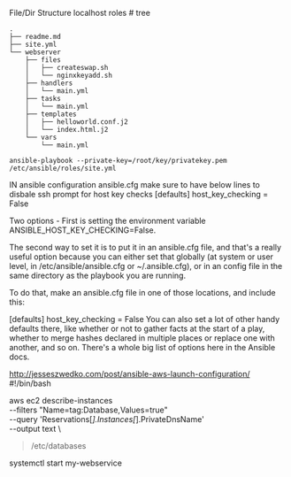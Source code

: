 File/Dir Structure
localhost roles # tree

    .
    ├── readme.md
    ├── site.yml
    └── webserver
        ├── files
        │   ├── createswap.sh
        │   └── nginxkeyadd.sh
        ├── handlers
        │   └── main.yml
        ├── tasks
        │   └── main.yml
        ├── templates
        │   ├── helloworld.conf.j2
        │   └── index.html.j2
        └── vars
            └── main.yml
            
    ansible-playbook --private-key=/root/key/privatekey.pem /etc/ansible/roles/site.yml
    
IN ansible configuration ansible.cfg make sure to have below lines to disbale ssh prompt for host key checks
[defaults]
host_key_checking = False


Two options - 
First is setting the environment variable ANSIBLE_HOST_KEY_CHECKING=False.

The second way to set it is to put it in an ansible.cfg file, and that's a really useful option because you can either set that globally (at system or user level, in /etc/ansible/ansible.cfg or ~/.ansible.cfg), or in an config file in the same directory as the playbook you are running.

To do that, make an ansible.cfg file in one of those locations, and include this:

[defaults]
host_key_checking = False
You can also set a lot of other handy defaults there, like whether or not to gather facts at the start of a play, whether to merge hashes declared in multiple places or replace one with another, and so on. There's a whole big list of options here in the Ansible docs.



http://jesseszwedko.com/post/ansible-aws-launch-configuration/
#!/bin/bash

aws ec2 describe-instances \
  --filters "Name=tag:Database,Values=true" \
  --query 'Reservations[*].Instances[*].PrivateDnsName' \
  --output text \
  > /etc/databases

systemctl start my-webservice
